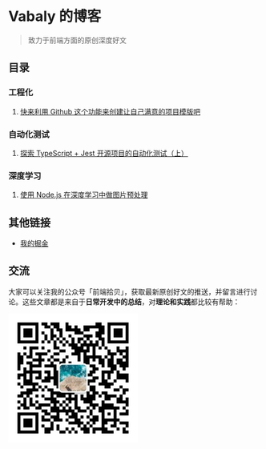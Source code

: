 # Vabaly 的博客

> 致力于前端方面的原创深度好文

## 目录

### 工程化

1. [快来利用 Github 这个功能来创建让自己满意的项目模版吧](https://github.com/vabaly/blog/issues/3)

### 自动化测试

1. [探索 TypeScript + Jest 开源项目的自动化测试（上）](https://github.com/vabaly/blog/issues/1)

### 深度学习

1. [使用 Node.js 在深度学习中做图片预处理](https://github.com/vabaly/blog/issues/2)

## 其他链接

* [我的掘金](https://juejin.im/user/57fc4381da2f60004fa61944)

## 交流

大家可以关注我的公众号「前端拾贝」，获取最新原创好文的推送，并留言进行讨论。这些文章都是来自于**日常开发中的总结**，对**理论和实践**都比较有帮助：

![微信公众号二维码](https://raw.githubusercontent.com/vabaly/picture/master/imageswechat-qrcode.jpg)
